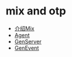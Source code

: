 mix and otp
===
+ [介绍Mix](/getting_started/mix_and_otp/1.markdown)
+ [Agent](/getting_started/mix_and_otp/2.markdown)
+ [GenServer](/getting_started/mix_and_otp/3.markdown)
+ [GenEvent](/getting_started/mix_and_otp/4.markdown)